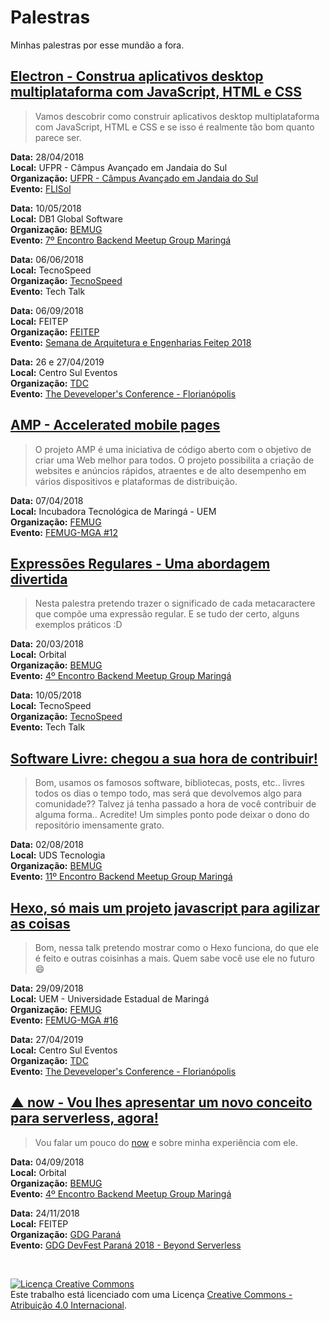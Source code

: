 # Palestras
Minhas palestras por esse mundão a fora.

[Electron - Construa aplicativos desktop multiplataforma com JavaScript, HTML e CSS](https://docs.google.com/presentation/d/16fBGVzqy7EtUTE7G8bFyp7h54yvIhQwiW_bh4TEb68k/edit?usp=sharing)
----

> Vamos descobrir como construir aplicativos desktop multiplataforma com JavaScript, HTML e CSS e se isso é realmente tão bom quanto parece ser.

**Data:**  28/04/2018  
**Local:** UFPR - Câmpus Avançado em Jandaia do Sul  
**Organização:** [UFPR - Câmpus Avançado em Jandaia do Sul](http://www.jandaiadosul.ufpr.br/)  
**Evento:** [FLISol](http://www.flisoljs.info/)

**Data:**  10/05/2018  
**Local:** DB1 Global Software  
**Organização:** [BEMUG](https://github.com/bemugmga)  
**Evento:** [7º Encontro Backend Meetup Group Maringá](https://www.meetup.com/pt-BR/developerparana/events/250133057/)

**Data:**  06/06/2018  
**Local:** TecnoSpeed  
**Organização:** [TecnoSpeed](http://tecnospeed.com.br)  
**Evento:** Tech Talk

**Data:**  06/09/2018  
**Local:** FEITEP  
**Organização:** [FEITEP](http://www.feitep.edu.br)  
**Evento:** [Semana de Arquitetura e Engenharias Feitep 2018](https://www.facebook.com/events/223131065002550/)

**Data:**  26 e 27/04/2019  
**Local:** Centro Sul Eventos  
**Organização:** [TDC](http://thedevconf.com.br)  
**Evento:** [The Deveveloper's Conference - Florianópolis](http://thedevconf.com.br/tdc/2019/florianopolis/trilhas)

[AMP - Accelerated mobile pages](https://docs.google.com/presentation/d/10N5rdemoXsjKjcJ_7BiTyFkNCSzWPSUX3vDW9ulY-BA/edit?usp=sharing)
----

> O projeto AMP é uma iniciativa de código aberto com o objetivo de criar uma Web melhor para todos. O projeto possibilita a criação de websites e anúncios rápidos, atraentes e de alto desempenho em vários dispositivos e plataformas de distribuição.

**Data:**  07/04/2018  
**Local:** Incubadora Tecnológica de Maringá - UEM  
**Organização:** [FEMUG](https://github.com/femugmga)  
**Evento:** [FEMUG-MGA #12](https://www.meetup.com/pt-BR/femugmga/events/249121506/)  

[Expressões Regulares - Uma abordagem divertida](https://docs.google.com/presentation/d/11ncOrDuzaaAGOny-7qdbm-MzodFwsZa70ap0TPIMd9M/edit?usp=sharing)
----

> Nesta palestra pretendo trazer o significado de cada metacaractere que compõe uma expressão regular. E se tudo der certo, alguns exemplos práticos :D

**Data:**  20/03/2018  
**Local:** Orbital  
**Organização:** [BEMUG](https://github.com/bemugmga)  
**Evento:** [4º Encontro Backend Meetup Group Maringá](https://www.meetup.com/pt-BR/developerparana/events/248627058/)

**Data:**  10/05/2018  
**Local:** TecnoSpeed  
**Organização:** [TecnoSpeed](http://tecnospeed.com.br)  
**Evento:** Tech Talk

[Software Livre: chegou a sua hora de contribuir!](https://docs.google.com/presentation/d/14GJyMmO-uiFbhA4dCIKfUDkEqRk7GPNKrVtEoyukmO0/edit?usp=sharing)
----

> Bom, usamos os famosos software, bibliotecas, posts, etc.. livres todos os dias o tempo todo, mas será que devolvemos algo para comunidade?? Talvez já tenha passado a hora de você contribuir de alguma forma..
> Acredite!
> Um simples ponto pode deixar o dono do repositório imensamente grato.

**Data:**  02/08/2018  
**Local:** UDS Tecnologia  
**Organização:** [BEMUG](https://github.com/bemugmga)  
**Evento:** [11º Encontro Backend Meetup Group Maringá](https://www.meetup.com/pt-BR/developerparana/events/253306850/)

[Hexo, só mais um projeto javascript para agilizar as coisas](https://docs.google.com/presentation/d/15QyzJ1lD8TYPcKNEfBmIrDDhe_OsLTRJtV8TbQzfVrc/edit)
----

> Bom, nessa talk pretendo mostrar como o Hexo funciona, do que ele é feito e outras coisinhas a mais.
> Quem sabe você use ele no futuro 😄

**Data:**  29/09/2018  
**Local:** UEM - Universidade Estadual de Maringá  
**Organização:** [FEMUG](https://github.com/femugmga)  
**Evento:** [FEMUG-MGA #16](https://www.meetup.com/pt-BR/femugmga/events/254492028/)

**Data:**  27/04/2019  
**Local:** Centro Sul Eventos  
**Organização:** [TDC](http://thedevconf.com.br)  
**Evento:** [The Deveveloper's Conference - Florianópolis](http://thedevconf.com.br/tdc/2019/florianopolis/trilhas)

[▲ now - Vou lhes apresentar um novo conceito para serverless, agora!](https://docs.google.com/presentation/d/19wtuEkX2YGNlw5K0-gix5zmd_jHwMmR4x37gukVwVNg/edit?usp=sharing)
----

> Vou falar um pouco do [now](https://zeit.co/now) e sobre minha experiência com ele.

**Data:**  04/09/2018  
**Local:** Orbital  
**Organização:** [BEMUG](https://github.com/bemugmga)  
**Evento:** [4º Encontro Backend Meetup Group Maringá](https://www.meetup.com/pt-BR/developerparana/events/254979519/)

**Data:**  24/11/2018  
**Local:** FEITEP  
**Organização:** [GDG Paraná](https://www.facebook.com/gdgparana/)  
**Evento:** [GDG DevFest Paraná 2018 - Beyond Serverless](https://www.meetup.com/pt-BR/GDG-Maringa/events/251472656/)

<br>

<a rel="license" href="http://creativecommons.org/licenses/by/4.0/"><img alt="Licença Creative Commons" style="border-width:0" src="https://i.creativecommons.org/l/by/4.0/88x31.png" /></a><br />Este trabalho está licenciado com uma Licença <a rel="license" href="http://creativecommons.org/licenses/by/4.0/">Creative Commons - Atribuição  4.0 Internacional</a>.
